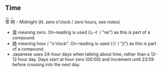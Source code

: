 


## Time
<ruby>
  零 <rp>(</rp><rt>rei</rt><rp>)</rp>
  時 <rp>(</rp><rt>ji</rt><rp>)</rp>
</ruby>
- Midnight (lit. zero o'clock / zero hours, see notes)
<br>

* [零](https://jisho.org/search/%E9%9B%B6%20%23kanji) meaning zero. On-reading is used (レイ / "rei") as this is part of a compound.
* [時](https://jisho.org/search/%E6%99%82%20%23kanji) meaning hour / "o'clock". On-reading is used (ジ / "ji") as this is part of a compound.
* Japanese uses 24-hour days when talking about time, rather than a 12-12 hour day. Days start at hour zero (00:00) and increment until 23:59 before crossing into the next day.
